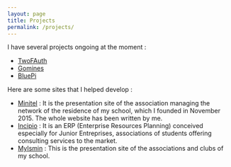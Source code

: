 ```yaml
---
layout: page
title: Projects
permalink: /projects/
---
```


I have several projects ongoing at the moment :

- [TwoFAuth](https://github.com/m-rousse/2fauth)
- [Gomines](https://github.com/Minitel-Ismin/Gomines)
- [BluePi](/projects/bluepi)

Here are some sites that I helped develop :

- [Minitel](http://minitel.emse.fr/) : It is the presentation site of the association managing the network of the residence of my school, which I founded in November 2015. The whole website has been written by me.
- [Incipio](https://github.com/m-rousse/Incipio) : It is an ERP (Enterprise Resources Planning) conceived especially for Junior Entreprises, associations of students offering consulting services to the market.
- [MyIsmin](http://myismin.emse.fr/) : This is the presentation site of the associations and clubs of my school.
